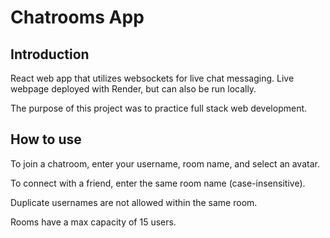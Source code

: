 # Chatrooms App

## Introduction

React web app that utilizes websockets for live chat messaging. Live webpage deployed with Render, but can also be run locally.

The purpose of this project was to practice full stack web development.

## How to use

To join a chatroom, enter your username, room name, and select an avatar.

To connect with a friend, enter the same room name (case-insensitive).

Duplicate usernames are not allowed within the same room.

Rooms have a max capacity of 15 users.